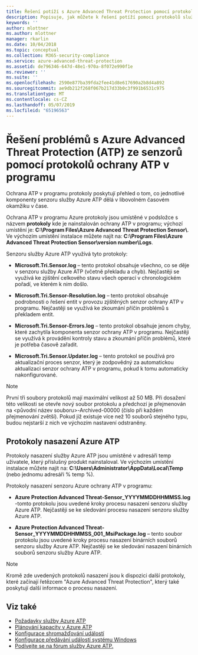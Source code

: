 ```yaml
---
title: Řešení potíží s Azure Advanced Threat Protection pomocí protokolů | Dokumentace Microsoftu
description: Popisuje, jak můžete k řešení potíží pomocí protokolů služby Azure ATP
keywords: ''
author: mlottner
ms.author: mlottner
manager: rkarlin
ms.date: 10/04/2018
ms.topic: conceptual
ms.collection: M365-security-compliance
ms.service: azure-advanced-threat-protection
ms.assetid: de796346-647d-48e1-970a-8f072e990f1e
ms.reviewer: ''
ms.suite: ''
ms.openlocfilehash: 2590e877ba39fda2fee41d8e617690a2b8d4a892
ms.sourcegitcommit: ae9db212f268f067b217d33b0c3f991b6531c975
ms.translationtype: MT
ms.contentlocale: cs-CZ
ms.lasthandoff: 05/07/2019
ms.locfileid: "65196563"
---
```

# <a name="troubleshooting-azure-advanced-threat-protection-atp-sensor-using-the-atp-logs"></a>Řešení problémů s Azure Advanced Threat Protection (ATP) ze senzorů pomocí protokolů ochrany ATP v programu
Ochrana ATP v programu protokoly poskytují přehled o tom, co jednotlivé komponenty senzoru služby Azure ATP dělá v libovolném časovém okamžiku v čase.


Ochrana ATP v programu Azure protokoly jsou umístěné v podsložce s názvem **protokoly** kde je nainstalován ochrany ATP v programu; výchozí umístění je: **C:\Program Files\Azure Advanced Threat Protection Sensor\\**. Ve výchozím umístění instalace můžete najít na: **C:\Program Files\Azure Advanced Threat Protection Sensor\version number\Logs**.

Senzoru služby Azure ATP využívá tyto protokoly:

-   **Microsoft.Tri.Sensor.log** – tento protokol obsahuje všechno, co se děje v senzoru služby Azure ATP (včetně překladu a chyb). Nejčastěji se využívá ke zjištění celkového stavu všech operací v chronologickém pořadí, ve kterém k nim došlo.

-   **Microsoft.Tri.Sensor-Resolution.log** – tento protokol obsahuje podrobnosti o řešení entit v provozu zjištěných senzor ochrany ATP v programu. Nejčastěji se využívá ke zkoumání příčin problémů s překladem entit.

-   **Microsoft.Tri.Sensor-Errors.log** – tento protokol obsahuje jenom chyby, které zachytila komponenta senzor ochrany ATP v programu. Nejčastěji se využívá k provádění kontroly stavu a zkoumání příčin problémů, které je potřeba časově zařadit.

-   **Microsoft.Tri.Sensor.Updater.log** – tento protokol se používá pro aktualizační proces senzor, který je zodpovědný za automatickou aktualizaci senzor ochrany ATP v programu, pokud k tomu automaticky nakonfigurované. 


> [!NOTE]
> První tři soubory protokolů mají maximální velikost až 50 MB. Při dosažení této velikosti se otevře nový soubor protokolu a předchozí je přejmenován na &lt;původní název souboru&gt;-Archived-00000 (číslo při každém přejmenování zvětší). Pokud již existuje více než 10 souborů stejného typu, budou nejstarší z nich ve výchozím nastavení odstraněny.

## <a name="azure-atp-deployment-logs"></a>Protokoly nasazení Azure ATP
Protokoly nasazení služby Azure ATP jsou umístěné v adresáři temp uživatele, který příslušný produkt nainstaloval. Ve výchozím umístění instalace můžete najít na: **C:\Users\Administrator\AppData\Local\Temp** (nebo jednomu adresáři % temp %).

Protokoly nasazení senzoru Azure ochrany ATP v programu:

-   **Azure Protection Advanced Threat-Sensor_YYYYMMDDHHMMSS.log** -tomto protokolu jsou uvedené kroky procesu nasazení senzoru služby Azure ATP. Nejčastěji se ke sledování procesu nasazení senzoru služby Azure ATP.

-   **Azure Protection Advanced Threat-Sensor_YYYYMMDDHHMMSS_001_MsiPackage.log** – tento soubor protokolu jsou uvedené kroky procesu nasazení binárních souborů senzoru služby Azure ATP. Nejčastěji se ke sledování nasazení binárních souborů senzoru služby Azure ATP.


> [!NOTE] 
> Kromě zde uvedených protokolů nasazení jsou k dispozici další protokoly, které začínají řetězcem "Azure Advanced Threat Protection", který také poskytují další informace o procesu nasazení.


## <a name="see-also"></a>Viz také
- [Požadavky služby Azure ATP](atp-prerequisites.md)
- [Plánování kapacity v Azure ATP](atp-capacity-planning.md)
- [Konfigurace shromažďování událostí](configure-event-collection.md)
- [Konfigurace předávání událostí systému Windows](configure-event-forwarding.md)
- [Podívejte se na fórum služby Azure ATP.](https://aka.ms/azureatpcommunity)
